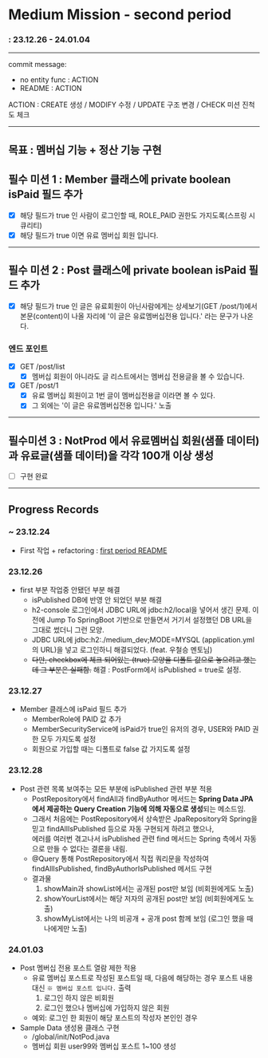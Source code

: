 # Medium Mission - second period
### : 23.12.26 - 24.01.04

-----

commit message:
- no entity func : ACTION
- README : ACTION

ACTION : CREATE 생성 / MODIFY 수정 / UPDATE 구조 변경 / CHECK 미션 진척도 체크

-----
## 목표 : 멤버십 기능 + 정산 기능 구현

## 필수 미션 1 : Member 클래스에 private boolean isPaid 필드 추가
- [x] 해당 필드가 true 인 사람이 로그인할 때, ROLE_PAID 권한도 가지도록(스프링 시큐리티)
- [x] 해당 필드가 true 이면 유료 멤버십 회원 입니다.

-----

## 필수 미션 2 : Post 클래스에 private boolean isPaid 필드 추가

- [x] 해당 필드가 true 인 글은 유료회원이 아닌사람에게는 상세보기(GET /post/1)에서 본문(content)이 나올 자리에 '이 글은 유료멤버십전용 입니다.' 라는 문구가 나온다.

### 엔드 포인트
- [x] GET /post/list
  - [x] 멤버십 회원이 아니라도 글 리스트에서는 멤버십 전용글을 볼 수 있습니다.

- [x] GET /post/1
  - [x] 유료 멤버십 회원이고 1번 글이 멤버십전용글 이라면 볼 수 있다.
  - [x] 그 외에는 '이 글은 유료멤버십전용 입니다.' 노출

-----

## 필수미션 3 : NotProd 에서 유료멤버십 회원(샘플 데이터)과 유료글(샘플 데이터)을 각각 100개 이상 생성
- [ ] 구현 완료

---

## Progress Records

### ~ 23.12.24
- First 작업 + refactoring : [first period README](TO_DO_LIST_01.md)

### 23.12.26
- first 부분 작업중 안됐던 부분 해결
  - isPublished DB에 반영 안 되었던 부분 해결
  - h2-console 로그인에서 JDBC URL에 jdbc:h2/local을 넣어서 생긴 문제. 이전에 Jump To SpringBoot 기반으로 만들면서 거기서 설정했던 DB URL을 그대로 썼더니 그런 모양.
  - JDBC URL에 jdbc:h2:./medium_dev;MODE=MYSQL (application.yml의 URL)을 넣고 로그인하니 해결되었다. (feat. 우철승 멘토님)
  - ~~다만, checkbox에 체크 되어있는 (true) 모양을 디폴트 값으로 놓으려고 했는데 그 부분은 실패함.~~ 해결 : PostForm에서 isPublished = true로 설정.

### 23.12.27
- Member 클래스에 isPaid 필드 추가
  - MemberRole에 PAID 값 추가
  - MemberSecurityService에 isPaid가 true인 유저의 경우, USER와 PAID 권한 모두 가지도록 설정
  - 회원으로 가입할 때는 디폴트로 false 값 가지도록 설정

### 23.12.28
- Post 관련 목록 보여주는 모든 부분에 isPublished 관련 부분 적용
  - PostRepository에서 findAll과 findByAuthor 메서드는 **Spring Data JPA에서 제공하는 Query Creation 기능에 의해 자동으로 생성**되는 메소드임.
  - 그래서 처음에는 PostRepository에서 상속받은 JpaRepository와 Spring을 믿고 findAllIsPublished 등으로 자동 구현되게 하려고 했으나, <br>
    에러를 여러번 겪고나서 isPublished 관련 find 메서드는 Spring 측에서 자동으로 만들 수 없다는 결론을 내림.
  - @Query 통해 PostRepository에서 직접 쿼리문을 작성하여 findAllIsPublished, findByAuthorIsPublished 메서드 구현
  - 결과물 
    1. showMain과 showList에서는 공개된 post만 보임 (비회원에게도 노출)
    2. showYourList에서는 해당 저자의 공개된 post만 보임 (비회원에게도 노출)
    3. showMyList에서는 나의 비공개 + 공개 post 함께 보임 (로그인 했을 때 나에게만 노출)

### 24.01.03
- Post 멤버십 전용 포스트 열람 제한 적용
  - 유료 멤버십 포스트로 작성된 포스트일 때,
  다음에 해당하는 경우 포스트 내용 대신 `※ 멤버십 포스트 입니다.` 출력
    1. 로그인 하지 않은 비회원
    2. 로그인 했으나 멤버십에 가입하지 않은 회원
  - 예외: 로그인 한 회원이 해당 포스트의 작성자 본인인 경우
- Sample Data 생성용 클래스 구현
  - /global/init/NotPod.java
  - 멤버십 회원 user99와 멤버십 포스트 1~100 생성